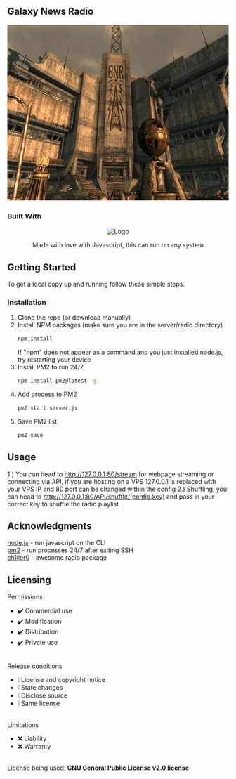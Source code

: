 ## Galaxy News Radio
<img src="https://github.com/romancewastaken/Galaxy-News-Radio/blob/main/logos/wasteland.png?raw=true" alt="Logo" width="900" height="400">

### Built With
<div align="center">
    <img src="https://upload.wikimedia.org/wikipedia/commons/thumb/d/d9/Node.js_logo.svg/2560px-Node.js_logo.svg.png" alt="Logo" width="300" height="300">
</a>
    <p align="center">        
        Made with love with Javascript, this can run on any system
    </p>
</div>

## Getting Started
To get a local copy up and running follow these simple steps.

### Installation
1. Clone the repo (or download manually)
2. Install NPM packages (make sure you are in the server/radio directory)
   ```sh
   npm install
   ```
   If "npm" does not appear as a command and you just installed node.js, try restarting your device
3. Install PM2 to run 24/7
    ```sh
    npm install pm2@latest -g
    ```
4. Add process to PM2
    ```sh
    pm2 start server.js
    ```
5. Save PM2 list
    ```sh
    pm2 save
    ```


## Usage
1.) You can head to http://127.0.0.1:80/stream for webpage streaming or connecting via API, if you are hosting on a VPS 127.0.0.1 is replaced with your VPS IP and 80 port can be changed within the config
2.) Shuffling, you can head to http://127.0.0.1:80/API/shuffle/(config.key) and pass in your correct key to shuffle the radio playlist

## Acknowledgments
<div>
    <a href="https://nodejs.org/en/download/current">node.js</a> - run javascript on the CLI
    <br>
    <a href="https://pm2.keymetrics.io/">pm2</a> - run processes 24/7 after exiting SSH
    <br>
    <a href="https://github.com/ch1ller0/fridgefm-radio-core">ch1ller0</a> - awesome radio package
</div>

## Licensing 
Permissions
* ✔️ Commercial use
* ✔️ Modification
* ✔️ Distribution
* ✔️ Private use
<br></br>

Release conditions
* ❕ License and copyright notice
* ❕ State changes
* ❕ Disclose source
* ❕ Same license
<br></br>

Limitations
* ❌ Liability
* ❌ Warranty
<br></br>

License being used: **GNU General Public License v2.0 license**
